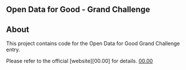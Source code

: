 ## Open Data for Good - Grand Challenge

## About

This project contains code for the Open Data for Good Grand Challenge entry.

Please refer to the official [website][00.00] for details.
[00.00](https://www.challenge.gov/challenge/open-data-for-good-grand-challenge/)
